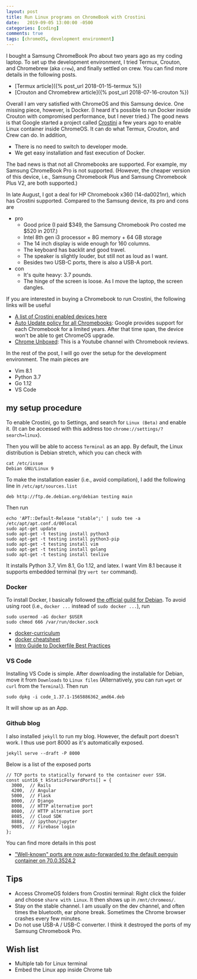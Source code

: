 ```yaml
---
layout: post
title: Run Linux programs on ChromeBook with Crostini
date:   2019-09-05 13:00:00 -0500
categories: [coding]
comments: true
tags: [chromeOS, development environment]
---
```


I bought a Samsung ChromeBook Pro about two years ago as my coding laptop.
To set up the development environment, I tried Termux, Crouton, and
Chromebrew (aka `crew`), and finally settled on crew.
You can find more details in the following posts.

- [Termux article]({% post_url 2018-01-15-termux %})
- [Crouton and Chromebrew article]({% post_url 2018-07-16-crouton %})

Overall I am very satisfied with ChromeOS and this Samsung device. One missing
piece, however, is Docker. (I heard it's possible to run Docker inside Crouton
with compromised performance, but I never tried.)
The good news is that Google started a project called [Crostini](https://chromium.googlesource.com/chromiumos/docs/+/master/containers_and_vms.md)
a few years ago to enable Linux container inside ChromeOS.
It can do what Termux, Crouton, and Crew can do. In addition,

- There is no need to switch to developer mode.
- We get easy installation and fast execution of Docker.

The bad news is that not all Chromebooks are supported. For example, my
Samsung ChromeBook Pro is not supported. (However, the cheaper version of this
device, i.e., Samsung Chromebook Plus and Samsung Chromebook Plus V2, are both supported.)

In late August, I got a deal for HP Chromebook x360 (14-da0021nr), which has
Crostini supported. Compared to the Samsung device, its pro and cons are

- pro
    - Good price (I paid $349, the Samsung Chromebook Pro costed me $520 in 2017.)
    - Intel 8th gen i3 processor + 8G memory + 64 GB storage
    - The 14 inch display is wide enough for 160 columns.
    - The keyboard has backlit and good travel.
    - The speaker is slightly louder, but still not as loud as I want.
    - Besides two USB-C ports, there is also a USB-A port.
- con
    - It's quite heavy: 3.7 pounds.
    - The hinge of the screen is loose. As I move the laptop, the screen dangles.

If you are interested in buying a Chromebook to run  Crostini, the following
links will be useful

- [A list of Crostini enabled devices here](https://www.reddit.com/r/Crostini/wiki/getstarted/crostini-enabled-devices)
- [Auto Update policy for all Chromebooks](https://support.google.com/chrome/a/answer/6220366):
  Google provides support for each Chromebook for a limited years. After that
  time span, the device won't be able to get ChromeOS upgrade.
- [Chrome Unboxed](https://www.youtube.com/channel/UCkHgegL2XiXSlwY5zeCKKyg):
  This is a Youtube channel with Chromebook reviews.

In the rest of the post, I will go over the setup for the development environment.
The main pieces are

- Vim 8.1
- Python 3.7
- Go 1.12
- VS Code

## my setup procedure

To enable Crostini, go to Settings, and search for `Linux (Beta)` and enable it.
(It can be accessed with this address too `chrome://settings/?search=linux`).

Then you will be able to access `Terminal` as an app.
By default, the Linux distribution is Debian stretch, which you can check with

```
cat /etc/issue
Debian GNU/Linux 9
```

To make the installation easier (i.e., avoid compilation),
I add the following line in `/etc/apt/sources.list`

```
deb http://ftp.de.debian.org/debian testing main
```

Then run

```
echo 'APT::Default-Release "stable";' | sudo tee -a /etc/apt/apt.conf.d/00local
sudo apt-get update
sudo apt-get -t testing install python3
sudo apt-get -t testing install python3-pip
sudo apt-get -t testing install vim
sudo apt-get -t testing install golang
sudo apt-get -t testing install texlive
```

It installs Python 3.7, Vim 8.1, Go 1.12, and latex.
I want Vim 8.1 because it supports embedded terminal (try `vert ter` command).

### Docker

To install Docker, I basically followed [the official guild for Debian](https://docs.docker.com/install/linux/docker-ce/debian/).
To avoid using root (i.e., `docker ...` instead of `sudo docker ...`), run

```
sudo usermod -aG docker $USER
sudo chmod 666 /var/run/docker.sock
```

* [docker-curriculum](https://docker-curriculum.com/)
* [docker cheatsheet](https://github.com/eon01/DockerCheatSheet)
* [Intro Guide to Dockerfile Best Practices](https://blog.docker.com/2019/07/intro-guide-to-dockerfile-best-practices/)

### VS Code

Installing VS Code is simple. After downloading the installable for Debian,
move it from `Downloads` to `Linux files` (Alternatively, you can run `wget`
or `curl` from the `Terminal`). Then run
```
sudo dpkg -i code_1.37.1-1565886362_amd64.deb
```

It will show up as an App.

### Github blog

I also installed `jekyll` to run my blog. However, the default port doesn't work.
I thus use port 8000 as it's automatically exposed.

```
jekyll serve --draft -P 8000
```

Below is a list of the exposed ports

```
// TCP ports to statically forward to the container over SSH.
const uint16_t kStaticForwardPorts[] = {
  3000,  // Rails
  4200,  // Angular
  5000,  // Flask
  8000,  // Django
  8008,  // HTTP alternative port
  8080,  // HTTP alternative port
  8085,  // Cloud SDK
  8888,  // ipython/jupyter
  9005,  // Firebase login
};
```

You can find more details in this post

- ["Well-known" ports are now auto-forwarded to the default penguin container on 70.0.3524.2](https://www.reddit.com/r/Crostini/comments/99s3t9/wellknown_ports_are_now_autoforwarded_to_the/)


## Tips

- Access ChromeOS folders from Crostini terminal:
  Right click the folder and choose `share with Linux`. It then shows up in
  `/mnt/chromeos/`.
- Stay on the stable channel. I am usually on the dev channel, and often
  times the bluetooth, ear phone break. Sometimes the Chrome browser crashes
  every few minutes.
- Do not use USB-A / USB-C converter. I think it destroyed the ports of my
  Samsung Chromebook Pro.


## Wish list

- Multiple tab for Linux terminal
- Embed the Linux app inside Chrome tab
